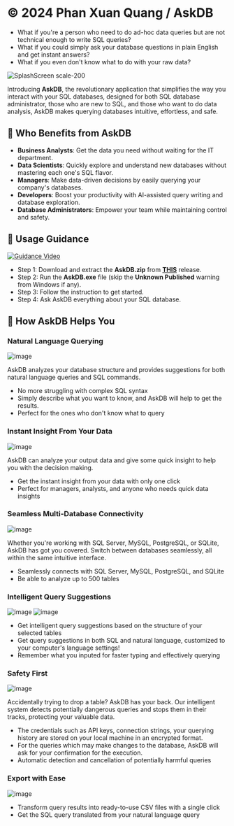 # © 2024 Phan Xuan Quang / AskDB

- What if you're a person who need to do ad-hoc data queries but are not technical enough to write SQL queries? 
- What if you could simply ask your database questions in plain English and get instant answers?
- What if you even don't know what to do with your raw data?
  
![SplashScreen scale-200](https://i.imgur.com/kO68bFg.png)

Introducing **AskDB**, the revolutionary application that simplifies the way you interact with your SQL databases, designed for both SQL database administrator, those who are new to SQL, and those who want to do data analysis, AskDB makes querying databases intuitive, effortless, and safe.

## 💼 Who Benefits from AskDB

- **Business Analysts**: Get the data you need without waiting for the IT department.
- **Data Scientists**: Quickly explore and understand new databases without mastering each one's SQL flavor.
- **Managers**: Make data-driven decisions by easily querying your company's databases.
- **Developers**: Boost your productivity with AI-assisted query writing and database exploration.
- **Database Administrators**: Empower your team while maintaining control and safety.
  
## :blue_book: Usage Guidance

[![Guidance Video](https://i.imgur.com/DEnWBTg.jpeg)](https://www.youtube.com/embed/AGwTxgod9jQ)

- Step 1: Download and extract the **AskDB.zip** from [**THIS**](https://github.com/phanxuanquang/AskDB/releases/latest) release.
- Step 2: Run the **AskDB.exe** file (skip the **Unknown Published** warning from Windows if any).
- Step 3: Follow the instruction to get started.
- Step 4: Ask AskDB everything about your SQL database.

## 🌟 How AskDB Helps You

### Natural Language Querying

![image](https://i.imgur.com/Klito4H.png)

AskDB analyzes your database structure and provides suggestions for both natural language queries and SQL commands.
   - No more struggling with complex SQL syntax
   - Simply describe what you want to know, and AskDB will help to get the results.
   - Perfect for the ones who don't know what to query

### Instant Insight From Your Data

![image](https://i.imgur.com/Ov1iIBE.png)

AskDB can analyze your output data and give some quick insight to help you with the decision making.
   - Get the instant insight from your data with only one click
   - Perfect for managers, analysts, and anyone who needs quick data insights

### Seamless Multi-Database Connectivity

![image](https://i.imgur.com/TRAEH89.png)

Whether you're working with SQL Server, MySQL, PostgreSQL, or SQLite, AskDB has got you covered. Switch between databases seamlessly, all within the same intuitive interface.
   - Seamlessly connects with SQL Server, MySQL, PostgreSQL, and SQLite
   - Be able to analyze up to 500 tables

### Intelligent Query Suggestions

![image](https://i.imgur.com/sCOZY8P.png)
![image](https://i.imgur.com/iIxOpYE.png)

   - Get intelligent query suggestions based on the structure of your selected tables
   - Get query suggestions in both SQL and natural language, customized to your computer's language settings!
   - Remember what you inputed for faster typing and effectively querying

### Safety First
   
![image](https://i.imgur.com/t0GbrOh.png)

Accidentally trying to drop a table? AskDB has your back. Our intelligent system detects potentially dangerous queries and stops them in their tracks, protecting your valuable data.
   - The credentials such as API keys, connection strings, your querying history are stored on your local machine in an encrypted format.
   - For the queries which may make changes to the database, AskDB will ask for your confirmation for the execution.
   - Automatic detection and cancellation of potentially harmful queries

### Export with Ease
    
![image](https://i.imgur.com/poq5bP2.png)

   - Transform query results into ready-to-use CSV files with a single click
   - Get the SQL query translated from your natural language query

